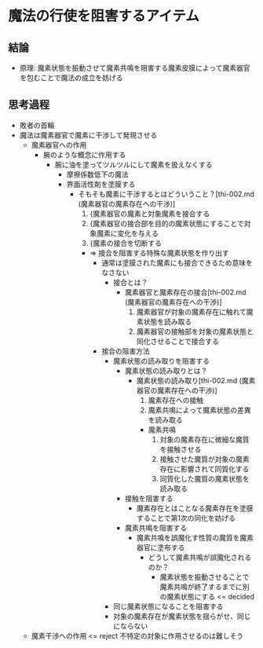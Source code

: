 # 魔法の行使を阻害するアイテム
## 結論
- 原理: 魔素状態を振動させて魔素共鳴を阻害する魔素皮膜によって魔素器官を包むことで魔法の成立を妨げる

## 思考過程
- 敗者の首輪
- 魔法は魔素器官で魔素に干渉して発現させる
  - 魔素器官への作用
    - 腕のような概念に作用する
      - 腕に油を塗ってツルツルにして魔素を扱えなくする
        - 摩擦係数低下の魔法
        - 界面活性剤を塗膜する
          - そもそも魔素に干渉するとはどういうこと？[thi-002.md (魔素器官の魔素存在への干渉)]
            1. {魔素器官の魔素と対象魔素を接合する
            2. {魔素器官の接合部を目的の魔素状態にすることで対象魔素に変化を与える
            3. {魔素の接合を切断する
            - => 接合を阻害する特殊な魔素状態を作り出す
              - 通常は塗膜された魔素にも接合できるため意味をなさない
                - 接合とは？
                  - 魔素器官と魔素存在の接合[thi-002.md (魔素器官の魔素存在への干渉)]
                    1. 魔素器官が対象の魔素存在に触れて魔素状態を読み取る
                    2. 魔素器官の接触部を対象の魔素状態と同化させることで接合する
              - 接合の阻害方法
                - 魔素状態の読み取りを阻害する
                  - 魔素状態の読み取りとは？
                    - 魔素状態の読み取り[thi-002.md (魔素器官の魔素存在への干渉)]
                      1. 魔素存在への接触
                      2. 魔素共鳴によって魔素状態の差異を読み取る
                        - 魔素共鳴
                          1. 対象の魔素存在に微細な魔質を接触させる
                          2. 接触させた魔質が対象の魔素存在に影響されて同質化する
                          3. 同質化した魔質の魔素状態を読み取る
                  - 接触を阻害する
                    - 魔素存在とはことなる魔素存在を塗膜することで第1次の同化を妨げる
                  - 魔素共鳴を阻害する
                    - 魔素共鳴を誤魔化す性質の魔質を魔素器官に塗布する
                      - どうして魔素共鳴が誤魔化されるのか？
                        - 魔素状態を振動させることで魔素共鳴が終了するまでに別の魔素状態にする <= decided
                - 同じ魔素状態になることを阻害する
                - 対象の魔素存在が魔素状態を揺らがせ、同じにならない
  - 魔素干渉への作用 <= reject 不特定の対象に作用させるのは難しそう
